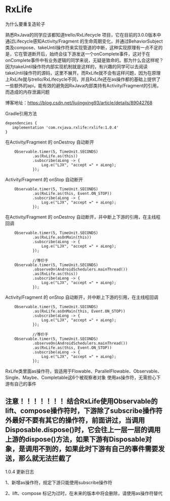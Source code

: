 # RxLife
为什么要重复造轮子

熟悉RxJava的同学应该都知道trello/RxLifecycle 项目，它在目前的3.0.0版本中通过Lifecycle感知Activity/Fragment 的生命周期变化，并通过BehaviorSubject类及compose、takeUntil操作符来实现管道的中断，这种实现原理有一点不足的是，它在管道断开后，始终会往下游发送一个onComplete事件，这对于在onComplete事件中有业务逻辑的同学来说，无疑是致命的。那为什么会这样呢？因为takeUntil操作符内部实现机制就是这样的，有兴趣的同学可以去阅读takeUntil操作符的源码，这里不展开。而RxLife就不会有这样问题，因为在原理上RxLife就与trello/RxLifecycle不同，并且RxLife还在as操作都的基础上提供了一些额外的api，能有效的避免因RxJava内部类持有Activity/Fragment的引用，而造成的内存泄漏问题


博客地址：https://blog.csdn.net/liujingxing93/article/details/89042768

Gradle引用方法

    dependencies {
       implementation 'com.rxjava.rxlife:rxlife:1.0.4'
    }

在Activity/Fragment 的 onDestroy 自动断开

        Observable.timer(5, TimeUnit.SECONDS)
                .as(RxLife.as(this))
                .subscribe(aLong -> {
                    Log.e("LJX", "accept =" + aLong);
                });

Activity/Fragment 的 onStop 自动断开

        Observable.timer(5, TimeUnit.SECONDS)
                .as(RxLife.as(this, Event.ON_STOP))
                .subscribe(aLong -> {
                    Log.e("LJX", "accept =" + aLong);
                });


在Activity/Fragment 的 onDestroy 自动断开，并中断上下游的引用，在主线程回调

        Observable.timer(5, TimeUnit.SECONDS)
                .as(RxLife.asOnMain(this))
                .subscribe(aLong -> {
                    Log.e("LJX", "accept =" + aLong);
                });

                //等价于
        Observable.timer(5, TimeUnit.SECONDS)
                .observeOn(AndroidSchedulers.mainThread())
                .as(RxLife.as(this))
                .subscribe(aLong -> {
                    Log.e("LJX", "accept =" + aLong);
                });

Activity/Fragment 的 onStop 自动断开，并中断上下游的引用，在主线程回调

        Observable.timer(5, TimeUnit.SECONDS)
                .as(RxLife.asOnMain(this, Event.ON_STOP))
                .subscribe(aLong -> {
                    Log.e("LJX", "accept =" + aLong);
                });

                //等价于
        Observable.timer(5, TimeUnit.SECONDS)
                .observeOn(AndroidSchedulers.mainThread())
                .as(RxLife.as(this, Event.ON_STOP))
                .subscribe(aLong -> {
                    Log.e("LJX", "accept =" + aLong);
                });


RxLife类里面as操作符，皆适用于Flowable、ParallelFlowable、Observable、Single、Maybe、Completable这6个被观察者对象
使用as操作符，无需担心下游有自己的事件


注意！！！！！！！
结合RxLife使用Observable的lift、compose操作符时，下游除了subscribe操作符外最好不要有其它的操作符，前面讲过，当调用Disposable.dispose()时，它会往上一层一层的调用上游的dispose()方法，如果下游有Disposable对象，是调用不到的，如果此时下游有自己的事件需要发送，那么就无法拦截了
--------------------- 

1.0.4 更新日志

  1、新增as操作符，规定下游只能使用subscribe操作符

  2、lift、compose 标记为过时，在未来的版本中将会删除，请使用as操作符替代






